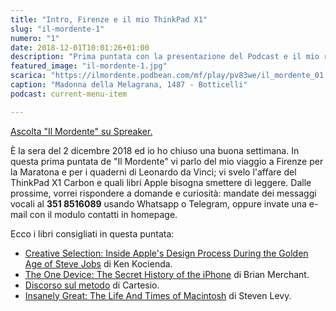 ```yaml
---
title: "Intro, Firenze e il mio ThinkPad X1"
slug: "il-mordente-1"
numero: "1"
date: 2018-12-01T10:01:26+01:00
description: "Prima puntata con la presentazione del Podcast e il mio recente viaggio a Firenze."
featured_image: "il-mordente-1.jpg"
scarica: "https://ilmordente.podbean.com/mf/play/pv83we/il_mordente_01.mp3"
caption: "Madonna della Melagrana, 1487 - Botticelli"
podcast: current-menu-item

---
```

<a class="spreaker-player" href="https://www.spreaker.com/show/il-mordente" data-resource="episode_id=16368928" data-width="100%" data-height="200px" data-theme="light" data-playlist="false" data-playlist-continuous="false" data-autoplay="false" data-live-autoplay="false" data-chapters-image="true" data-episode-image-position="right" data-hide-logo="false" data-hide-likes="false" data-hide-comments="false" data-hide-sharing="false" >Ascolta "Il Mordente" su Spreaker.</a>

È la sera del 2 dicembre 2018 ed io ho chiuso una buona settimana. In questa prima puntata de "Il Mordente" vi parlo del mio viaggio a Firenze per la Maratona e per i quaderni di Leonardo da Vinci; vi svelo l'affare del ThinkPad X1 Carbon e quali libri Apple bisogna smettere di leggere. Dalle prossime, vorrei rispondere a domande e curiosità: mandate dei messaggi vocali al **351 8516089** usando Whatsapp o Telegram, oppure invate una e-mail con il modulo contatti in homepage.

Ecco i libri consigliati in questa puntata:

<ul>
<li><a class="text-info" href="https://amzn.to/2L3TfKU" target="_blank" rel="nofollow" title="Vedi il libro Creative Selection su Amazon">Creative Selection: Inside Apple's Design Process During the Golden Age of Steve Jobs</a> di Ken Kocienda.</li>
<li><a class="text-info" href="https://amzn.to/2PloJfL" target="_blank" rel="nofollow" title="Vedi il libro The One Device su Amazon">The One Device: The Secret History of the iPhone</a> di Brian Merchant.</li>
<li><a class="text-info" href="https://amzn.to/2KYz0Oq" target="_blank" rel="nofollow" title="Vedi il libro Discorso sul metodo su Amazon">Discorso sul metodo</a> di Cartesio.</li>
<li><a class="text-info" href="https://amzn.to/2AVbP2T" target="_blank" rel="nofollow" title="Vedi il libro Insanely Great su Amazon">Insanely Great: The Life And Times of Macintosh</a> di Steven Levy.</li>
</ul>